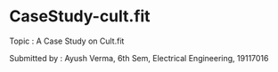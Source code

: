 # CaseStudy-cult.fit
Topic : A Case Study on Cult.fit

Submitted by :
Ayush Verma,
6th Sem, Electrical Engineering,
19117016
